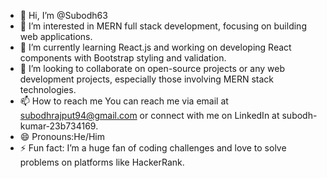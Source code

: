 - 👋 Hi, I’m @Subodh63
- 👀 I’m interested in MERN full stack development, focusing on building web applications.
- 🌱 I’m currently learning React.js and working on developing React components with Bootstrap styling and validation.
- 💞️ I’m looking to collaborate on open-source projects or any web development projects, especially those involving MERN stack technologies.
- 📫 How to reach me You can reach me via email at subodhrajput94@gmail.com or connect with me on LinkedIn at subodh-kumar-23b734169.
- 😄 Pronouns:He/Him
- ⚡ Fun fact: I’m a huge fan of coding challenges and love to solve problems on platforms like HackerRank.

<!---
Subodh63/Subodh63 is a ✨ special ✨ repository because its `README.md` (this file) appears on your GitHub profile.
You can click the Preview link to take a look at your changes.
--->
